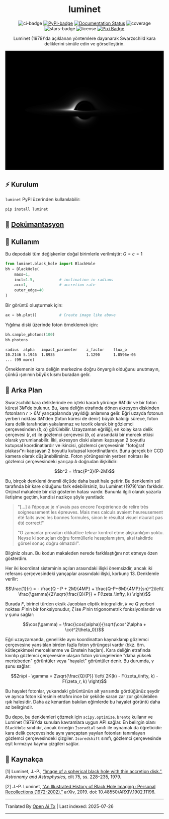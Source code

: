 <div align="center">
  
# luminet
![ci-badge](https://img.shields.io/appveyor/build/bgmeulem/luminet?label=ci&style=flat-square) [![PyPI-badge](https://img.shields.io/pypi/v/luminet?pypiBaseUrl=https%3A%2F%2Fpypi.org&style=flat-square&logo=pypi&logoColor=white&link=https%3A%2F%2Fpypi.org%2Fproject%2Fluminet%2F)](https://pypi.org/project/luminet) [![Documentation Status](https://readthedocs.org/projects/luminet/badge/?version=latest&style=flat-square)](https://luminet.readthedocs.io/en/latest/?badge=latest) ![coverage](https://img.shields.io/codecov/c/github/bgmeulem/Luminet?style=flat-square) ![stars-badge](https://img.shields.io/github/stars/bgmeulem/Luminet?style=flat-square) ![license](https://img.shields.io/github/license/bgmeulem/Luminet?style=flat-square) [![Pixi Badge](https://img.shields.io/endpoint?url=https://raw.githubusercontent.com/prefix-dev/pixi/main/assets/badge/v0.json&style=flat-square)](https://pixi.sh)

Luminet (1979)'da açıklanan yöntemlere dayanarak Swarzschild kara deliklerini simüle edin ve görselleştirin.

![Bir kara deliğin örnek grafiği](https://raw.githubusercontent.com/bgmeulem/luminet/master/assets/bh_plot.png)
</div>

## ⚡ Kurulum
`luminet` PyPI üzerinden kullanılabilir:

```shell
pip install luminet
```

## 📖 [Dokümantasyon](https://luminet.readthedocs.io/en/latest/index.html)

## 🔩 Kullanım

Bu depodaki tüm değişkenler doğal birimlerle verilmiştir: $G=c=1$

```python
from luminet.black_hole import BlackHole
bh = BlackHole(
    mass=1,
    incl=1.5,           # inclination in radians
    acc=1,              # accretion rate
    outer_edge=40
)
```
Bir görüntü oluşturmak için:
```python
ax = bh.plot()          # Create image like above
```
Yığılma diski üzerinde foton örneklemek için:

```python
bh.sample_photons(100)
bh.photons
```
```
radius  alpha   impact_parameter    z_factor    flux_o
10.2146 5.1946  1.8935              1.1290      1.8596e-05
... (99 more)
```

Örneklemenin kara deliğin merkezine doğru önyargılı olduğunu unutmayın, çünkü ışınımın büyük kısmı buradan gelir.


## 📝 Arka Plan
Swarzschild kara deliklerinde en içteki kararlı yörünge $6M$'dir ve bir foton küresi $3M$'de bulunur. Bu, kara deliğin etrafında dönen akresyon diskinden fotonların $r>6M$ yarıçaplarında yayıldığı anlamına gelir. Eğri uzayda fotonun yerberi noktası $3M$'den (foton küresi de denir) büyük kaldığı sürece, foton kara delik tarafından yakalanmaz ve teorik olarak bir gözlemci çerçevesinden $(b, \alpha)$ görülebilir. Uzayzaman eğriliği, en kolay kara delik çerçevesi $(r, \alpha)$ ile gözlemci çerçevesi $(b, \alpha)$ arasındaki bir mercek etkisi olarak yorumlanabilir. İlki, akresyon diski alanını kapsayan 2 boyutlu kutupsal koordinatlardır ve ikincisi, gözlemci çerçevesinin "fotoğraf plakası"nı kapsayan 2 boyutlu kutupsal koordinatlardır. Bunu gerçek bir CCD kamera olarak düşünebilirsiniz. Foton yörüngesinin yerberi noktası ile gözlemci çerçevesindeki yarıçap $b$ doğrudan ilişkilidir:

$$b^2 = \frac{P^3}{P-2M}$$

Bu, birçok denklemi önemli ölçüde daha basit hale getirir.
Bu denklemin sol tarafında bir kare olduğunu fark edebilirsiniz, bu Luminet (1979)'dan farklıdır. Orijinal makalede bir dizi gösterim hatası vardır. Bununla ilgili olarak yazarla iletişime geçtim, kendisi nazikçe şöyle yanıtladı:

> "[...] à l’époque je n'avais pas encore l’expérience de relire très soigneusement les épreuves. Mais mes calculs avaient  heureusement été faits avec les bonnes formules, sinon le résultat visuel n’aurait pas été correct!" 
>
>"O zamanlar provaları dikkatlice tekrar kontrol etme alışkanlığım yoktu. Neyse ki sonuçları doğru formüllerle hesaplamıştım, aksi takdirde görsel sonuç doğru olmazdı!".

Bilginiz olsun. Bu kodun makaleden nerede farklılaştığını not etmeye özen gösterdim.

Her iki koordinat sisteminin açıları arasındaki ilişki önemsizdir, ancak iki referans çerçevesindeki yarıçaplar arasındaki ilişki, korkunç 13. Denklemle verilir:

$$\frac{1}{r} = - \frac{Q - P + 2M}{4MP} + \frac{Q-P+6M}{4MP}{sn}^2\left( \frac{\gamma}{2}\sqrt{\frac{Q}{P}} + F(\zeta_\infty, k) \right)$$

Burada $F$, birinci türden eksik Jacobian eliptik integralidir, $k$ ve $Q$ yerberi noktası $P$'nin bir fonksiyonudur, $\zeta$ ise $P$'nin trigonometrik fonksiyonlarıdır ve $\gamma$ şunu sağlar:

$$\cos(\gamma) = \frac{\cos(\alpha)}{\sqrt{\cos^2\alpha + \cot^2\theta_0}}$$

Eğri uzayzamanda, genellikle aynı koordinattan kaynaklanıp gözlemci çerçevesine yansıtılan birden fazla foton yörüngesi vardır (bkz. örn. kütleçekimsel merceklenme ve Einstein haçları). Kara deliğin etrafında kıvrılıp gözlemci çerçevesine ulaşan foton yörüngelerine "daha yüksek mertebeden" görüntüler veya "hayalet" görüntüler denir. Bu durumda, $\gamma$ şunu sağlar:

$$2n\pi - \gamma = 2\sqrt{\frac{Q}{P}} \left( 2K(k) - F(\zeta_\infty, k) - F(\zeta_r, k)  \right)$$

Bu hayalet fotonlar, yukarıdaki görüntünün alt yarısında gördüğünüz şeydir ve ayrıca foton küresinin etrafını ince bir şekilde saran zar zor görülebilen ışık halesidir. Daha az kenardan bakılan eğimlerde bu hayalet görüntü daha az belirgindir.

Bu depo, bu denklemleri çözmek için `scipy.optimize.brentq` kullanır ve Luminet (1979)'da sunulan kavramlara uygun API sağlar. En belirgin olanı `BlackHole` sınıfıdır, ancak örneğin `Isoradial` sınıfı ile oynamak da öğreticidir: kara delik çerçevesinde aynı yarıçaptan yayılan fotonları tanımlayan gözlemci çerçevesindeki çizgiler. `Isoredshift` sınıfı, gözlemci çerçevesinde eşit kırmızıya kayma çizgileri sağlar.

## 📕 Kaynakça
[1] Luminet, J.-P., [“Image of a spherical black hole with thin accretion disk.”](https://ui.adsabs.harvard.edu/abs/1979A%26A....75..228L/abstract), <i>Astronomy and Astrophysics</i>, cilt 75, ss. 228–235, 1979.

[2] J.-P. Luminet, [“An Illustrated History of Black Hole Imaging : Personal Recollections (1972-2002).”](https://arxiv.org/abs/1902.11196) arXiv, 2019. doi: 10.48550/ARXIV.1902.11196. 




---


Tranlated By [Open Ai Tx](https://github.com/OpenAiTx/OpenAiTx) | Last indexed: 2025-07-26


---
